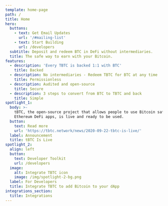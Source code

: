 ```yaml
---
template: home-page
path: /
title: Home
hero:
  buttons:
    - text: Get Email Updates
      url: '/#mailing-list'
    - text: Start Building
      url: /developers
  subtitle: Deposit and redeem BTC in DeFi without intermediaries.
  title: The safe way to earn with your Bitcoin.
features:
  - description: 'Every TBTC is backed 1:1 with BTC'
    title: Backed
  - description: No intermediaries - Redeem TBTC for BTC at any time
    title: Permissionless
  - description: Audited and open-source
    title: Secure
  - description: 3 steps to convert from BTC to TBTC and back
    title: Simple
spotlight_1:
  body: >-
    tBTC, the open-source project that allows people to use Bitcoin safely in
    Ethereum DeFi apps, is live and ready to be used.
  button:
    text: Read more
    url: 'https://tbtc.network/news/2020-09-22-tbtc-is-live/'
  label: Announcement
  title: tBTC Is Live
spotlight_2:
  align: left
  button:
    text: Developer Toolkit
    url: /developers
  image:
    alt: Integrate TBTC icon
    image: /img/spotlight-2-bg.png
  label: For Developers
  title: Integrate TBTC to add Bitcoin to your dApp
integrations_section:
  title: Integrations
---
```


